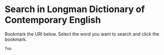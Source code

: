 # Search in Longman Dictionary of Contemporary English

Bookmark the URI below. Select the word you want to search and click the bookmark.

```
foo
```
